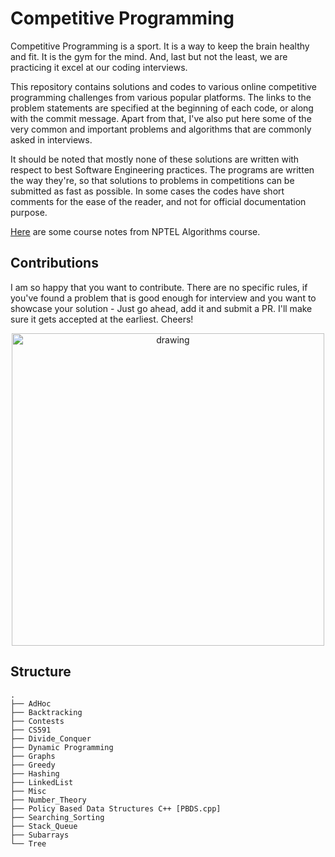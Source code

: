 # Competitive Programming

Competitive Programming is a sport. It is a way to keep the brain healthy and fit. It is the gym for the mind. And, last but not the least, we are practicing it excel at our coding interviews.

This repository contains solutions and codes to various online competitive programming challenges from various popular platforms. The links to the problem statements are specified at the beginning of each code, or along with the commit message. Apart from that, I've also put here some of the very common and important problems and algorithms that are commonly asked in interviews.

It should be noted that mostly none of these solutions are written with respect to best Software Engineering practices. The programs are written the way they're, so that solutions to problems in competitions can be submitted as fast as possible. In some cases the codes have short comments for the ease of the reader, and not for official documentation purpose.

[Here](https://rawgit.com/amitrajitbose/Competitive_Programming/master/nptelAlgorithms.html) are some course notes from NPTEL Algorithms course.

## Contributions
I am so happy that you want to contribute. There are no specific rules, if you've found a problem that is good enough for interview and you want to showcase your solution - Just go ahead, add it and submit a PR. I'll make sure it gets accepted at the earliest. Cheers!

<p align="center">
<img src="https://media0.giphy.com/media/DGWAx8d3IkICs/giphy.gif?cid=790b76115cf6d589576968446f90b1a1&rid=giphy.gif" alt="drawing" width="500"/>
</p>

## Structure

```
.
├── AdHoc
├── Backtracking
├── Contests
├── CS591
├── Divide_Conquer
├── Dynamic Programming
├── Graphs
├── Greedy
├── Hashing
├── LinkedList
├── Misc
├── Number_Theory
├── Policy Based Data Structures C++ [PBDS.cpp]
├── Searching_Sorting
├── Stack_Queue
├── Subarrays
└── Tree
```

